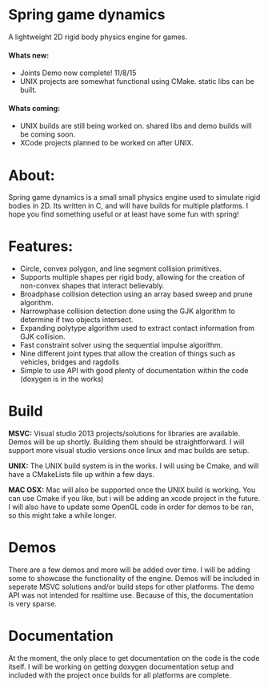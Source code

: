 # Spring game dynamics
A lightweight 2D rigid body physics engine for games.

#### Whats new: ####
* Joints Demo now complete! 11/8/15
* UNIX projects are somewhat functional using CMake. static libs can be built.

#### Whats coming: ####
* UNIX builds are still being worked on. shared libs and demo builds will be coming soon.
* XCode projects planned to be worked on after UNIX.

# About:
Spring game dynamics is a small small physics engine used to simulate rigid bodies in 2D.  Its written in C, and will have builds for multiple platforms. I hope you find something useful or at least have some fun with spring!

# Features:
* Circle, convex polygon, and line segment collision primitives.
* Supports multiple shapes per rigid body, allowing for the creation of non-convex shapes that interact believably.
* Broadphase collision detection using an array based sweep and prune algorithm.
* Narrowphase collision detection done using the GJK algorithm to determine if two objects intersect.
* Expanding polytype algorithm used to extract contact information from GJK collision.
* Fast constraint solver using the sequential impulse algorithm.
* Nine different joint types that allow the creation of things such as vehicles, bridges and ragdolls
* Simple to use API with good plenty of documentation within the code (doxygen is in the works)

# Build
__MSVC:__ Visual studio 2013 projects/solutions for libraries are available. Demos will be up shortly. Building them should be straightforward. I will support more visual studio versions once linux and mac builds are setup.

__UNIX:__ The UNIX build system is in the works. I will using be Cmake, and will have a CMakeLists file up within a few days.

__MAC OSX:__ Mac will also be supported once the UNIX build is working. You can use Cmake if you like, but i will be adding an xcode project in the future. I will also have to update some OpenGL code in order for demos to be ran, so this might take a while longer.

# Demos
There are a few demos and more will be added over time. I will be adding some to showcase the functionality of the engine. Demos will be included in seperate MSVC solutions and/or build steps for other platforms. The demo API was not intended for realtime use. Because of this, the documentation is very sparse.

# Documentation
At the moment, the only place to get documentation on the code is the code itself. I will be working on getting doxygen documentation setup and included with the project once builds for all platforms are complete.
